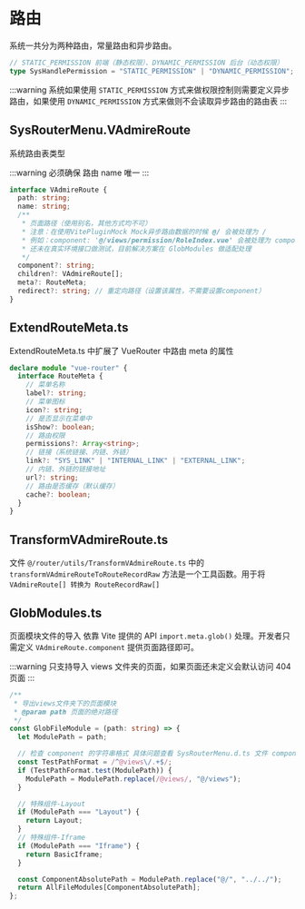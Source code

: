 # 路由

系统一共分为两种路由，常量路由和异步路由。

```typescript
// STATIC_PERMISSION 前端（静态权限）、DYNAMIC_PERMISSION 后台（动态权限）
type SysHandlePermission = "STATIC_PERMISSION" | "DYNAMIC_PERMISSION";
```

:::warning
系统如果使用 `STATIC_PERMISSION` 方式来做权限控制则需要定义异步路由，如果使用 `DYNAMIC_PERMISSION` 方式来做则不会读取异步路由的路由表
:::

## SysRouterMenu.VAdmireRoute

系统路由表类型

:::warning
必须确保 路由 name 唯一
:::

```typescript
interface VAdmireRoute {
  path: string;
  name: string;
  /**
   * 页面路径（使用别名，其他方式均不可）
   * 注意：在使用VitePluginMock Mock异步路由数据的时候 @/ 会被处理为 /
   * 例如：component: '@/views/permission/RoleIndex.vue' 会被处理为 component: '@views/permission/RoleIndex.vue' 导致自动引入页面模块失效
   * 还未在真实环境接口做测试，目前解决方案在 GlobModules 做适配处理
   */
  component?: string;
  children?: VAdmireRoute[];
  meta?: RouteMeta;
  redirect?: string; // 重定向路径（设置该属性，不需要设置component）
}
```

## ExtendRouteMeta.ts

ExtendRouteMeta.ts 中扩展了 VueRouter 中路由 meta 的属性

```typescript
declare module "vue-router" {
  interface RouteMeta {
    // 菜单名称
    label?: string;
    // 菜单图标
    icon?: string;
    // 是否显示在菜单中
    isShow?: boolean;
    // 路由权限
    permissions?: Array<string>;
    // 链接（系统链接、内链、外链）
    link?: "SYS_LINK" | "INTERNAL_LINK" | "EXTERNAL_LINK";
    // 内链、外链的链接地址
    url?: string;
    // 路由是否缓存（默认缓存）
    cache?: boolean;
  }
}
```

## TransformVAdmireRoute.ts

文件 `@/router/utils/TransformVAdmireRoute.ts` 中的 `transformVAdmireRouteToRouteRecordRaw` 方法是一个工具函数。用于将 `VAdmireRoute[] 转换为 RouteRecordRaw[]`

## GlobModules.ts

页面模块文件的导入 依靠 Vite 提供的 API `import.meta.glob()` 处理。开发者只需定义 `VAdmireRoute.component` 提供页面路径即可。

:::warning
只支持导入 views 文件夹的页面，如果页面还未定义会默认访问 404 页面
:::

```typescript
/**
 * 导出views文件夹下的页面模块
 * @param path 页面的绝对路径
 */
const GlobFileModule = (path: string) => {
  let ModulePath = path;

  // 检查 component 的字符串格式 具体问题查看 SysRouterMenu.d.ts 文件 component
  const TestPathFormat = /^@views\/.+$/;
  if (TestPathFormat.test(ModulePath)) {
    ModulePath = ModulePath.replace(/@views/, "@/views");
  }

  // 特殊组件-Layout
  if (ModulePath === "Layout") {
    return Layout;
  }
  // 特殊组件-Iframe
  if (ModulePath === "Iframe") {
    return BasicIframe;
  }

  const ComponentAbsolutePath = ModulePath.replace("@/", "../../");
  return AllFileModules[ComponentAbsolutePath];
};
```
